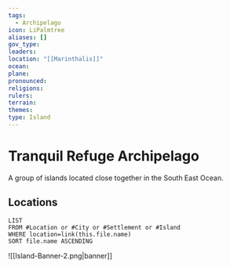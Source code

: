 ```yaml
---
tags:
  - Archipelago
icon: LiPalmtree
aliases: []
gov_type: 
leaders: 
location: "[[Marinthalis]]"
ocean: 
plane: 
pronounced: 
religions: 
rulers: 
terrain: 
themes: 
type: Island
---
```


# Tranquil Refuge Archipelago

A group of islands located close together in the South East Ocean.

## Locations

```dataview
LIST
FROM #Location or #City or #Settlement or #Island
WHERE location=link(this.file.name)
SORT file.name ASCENDING
```

![[Island-Banner-2.png|banner]]
